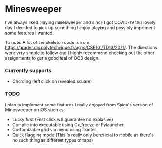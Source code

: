 # Minesweeper

I've always liked playing minesweeper and since I got COVID-19 this lovely day I decided to pick up something I
enjoy playing and possibly implement some features I wanted.

To note: A lot of the skeleton code is from https://grader.dix.polytechnique.fr/agns/CSE101/TD13/2021/. The directions
were very simple to follow and I highly recommend checking out the other assignments to get a good feal of OOD design.

### Currently supports
* Chording (left click on revealed square)
### TODO
I plan to implement some features I really enjoyed from Spica's version of Minesweeper on iOS such as:

* Lucky first (First click will guarantee no explosive)
* Compile into executable using Cx_freeze or Pylauncher
* Customizable grid via menu using Tkinter
* Quick flagging mode (This is really only beneficial to mobile as there's no such thing as different types of taps)
